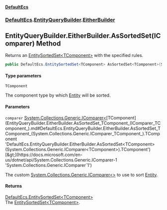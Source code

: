 #### [DefaultEcs](DefaultEcs.md 'DefaultEcs')
### [DefaultEcs](DefaultEcs.md#DefaultEcs 'DefaultEcs').[EntityQueryBuilder](EntityQueryBuilder.md 'DefaultEcs.EntityQueryBuilder').[EitherBuilder](EntityQueryBuilder.EitherBuilder.md 'DefaultEcs.EntityQueryBuilder.EitherBuilder')

## EntityQueryBuilder.EitherBuilder.AsSortedSet<TComponent>(IComparer<TComponent>) Method

Returns an [EntitySortedSet&lt;TComponent&gt;](EntitySortedSet_TComponent_.md 'DefaultEcs.EntitySortedSet<TComponent>') with the specified rules.

```csharp
public DefaultEcs.EntitySortedSet<TComponent> AsSortedSet<TComponent>(System.Collections.Generic.IComparer<TComponent> comparer);
```
#### Type parameters

<a name='DefaultEcs.EntityQueryBuilder.EitherBuilder.AsSortedSet_TComponent_(System.Collections.Generic.IComparer_TComponent_).TComponent'></a>

`TComponent`

The component type by which [Entity](Entity.md 'DefaultEcs.Entity') will be sorted.
#### Parameters

<a name='DefaultEcs.EntityQueryBuilder.EitherBuilder.AsSortedSet_TComponent_(System.Collections.Generic.IComparer_TComponent_).comparer'></a>

`comparer` [System.Collections.Generic.IComparer&lt;](https://docs.microsoft.com/en-us/dotnet/api/System.Collections.Generic.IComparer-1 'System.Collections.Generic.IComparer`1')[TComponent](EntityQueryBuilder.EitherBuilder.AsSortedSet_TComponent_(IComparer_TComponent_).md#DefaultEcs.EntityQueryBuilder.EitherBuilder.AsSortedSet_TComponent_(System.Collections.Generic.IComparer_TComponent_).TComponent 'DefaultEcs.EntityQueryBuilder.EitherBuilder.AsSortedSet<TComponent>(System.Collections.Generic.IComparer<TComponent>).TComponent')[&gt;](https://docs.microsoft.com/en-us/dotnet/api/System.Collections.Generic.IComparer-1 'System.Collections.Generic.IComparer`1')

The custom [System.Collections.Generic.IComparer&lt;&gt;](https://docs.microsoft.com/en-us/dotnet/api/System.Collections.Generic.IComparer-1 'System.Collections.Generic.IComparer`1') to use to sort [Entity](Entity.md 'DefaultEcs.Entity').

#### Returns
[DefaultEcs.EntitySortedSet&lt;](EntitySortedSet_TComponent_.md 'DefaultEcs.EntitySortedSet<TComponent>')[TComponent](EntityQueryBuilder.EitherBuilder.AsSortedSet_TComponent_(IComparer_TComponent_).md#DefaultEcs.EntityQueryBuilder.EitherBuilder.AsSortedSet_TComponent_(System.Collections.Generic.IComparer_TComponent_).TComponent 'DefaultEcs.EntityQueryBuilder.EitherBuilder.AsSortedSet<TComponent>(System.Collections.Generic.IComparer<TComponent>).TComponent')[&gt;](EntitySortedSet_TComponent_.md 'DefaultEcs.EntitySortedSet<TComponent>')  
The [EntitySortedSet&lt;TComponent&gt;](EntitySortedSet_TComponent_.md 'DefaultEcs.EntitySortedSet<TComponent>').